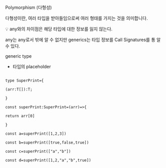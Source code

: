 Polymorphism (다형성)

다형성이란, 여러 타입을 받아들임으로써 여러 형태를 가지는 것을 의미합니다.

<aside>
💡 any와의 차이점은 해당 타입에 대한 정보를 잃지 않는다.

any는 any로서 밖에 알 수 없지만 generics는 타입 정보를 Call Signatures를 통 알 수 있다.

</aside>

generic type

- 타입의 placeholder

```

type SuperPrint={

(arr:T[]):T;

}

const superPrint:SuperPrint=(arr)=>{

return arr[0]

}

const a=superPrint([1,2,3])

const b=superPrint([true,false,true])

const c=superPrint(["a","b"])

const d=superPrint([1,2,"a","b",true])

```
